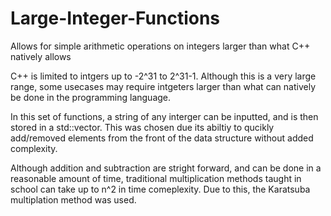 # Large-Integer-Functions
Allows for simple arithmetic operations on integers larger than what C++ natively allows

C++ is limited to intgers up to -2^31 to 2^31-1. Although this is a very large range, some usecases may require intgeters larger than what can natively be done in the programming language. 

In this set of functions, a string of any interger can be inputted, and is then stored in a std::vector. This was chosen due its abiltiy to qucikly add/removed elements from the front of the data structure without added complexity. 

Although addition and subtraction are stright forward, and can be done in a reasonable amount of time, traditional multiplication methods taught in school can take up to n^2 in time comeplexity. Due to this, the Karatsuba multiplation method was used.

